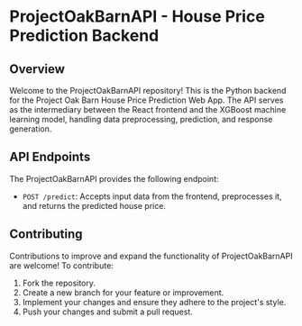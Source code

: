 # ProjectOakBarnAPI - House Price Prediction Backend

## Overview

Welcome to the ProjectOakBarnAPI repository! This is the Python backend for the Project Oak Barn House Price Prediction Web App. The API serves as the intermediary between the React frontend and the XGBoost machine learning model, handling data preprocessing, prediction, and response generation.

## API Endpoints

The ProjectOakBarnAPI provides the following endpoint:

- `POST /predict`: Accepts input data from the frontend, preprocesses it, and returns the predicted house price.

## Contributing

Contributions to improve and expand the functionality of ProjectOakBarnAPI are welcome! To contribute:

1. Fork the repository.
2. Create a new branch for your feature or improvement.
3. Implement your changes and ensure they adhere to the project's style.
4. Push your changes and submit a pull request.
